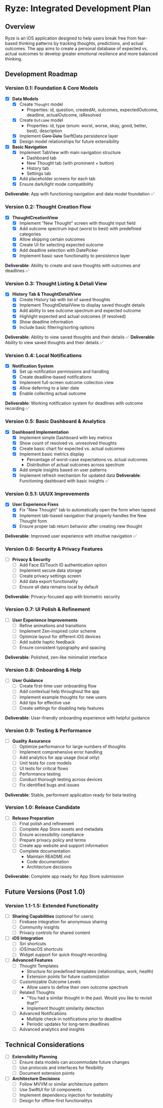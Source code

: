 # Ryze: Integrated Development Plan

## Overview
Ryze is an iOS application designed to help users break free from fear-based thinking patterns by tracking thoughts, predictions, and actual outcomes. The app aims to create a personal database of expected vs. actual outcomes to develop greater emotional resilience and more balanced thinking.

## Development Roadmap

### Version 0.1: Foundation & Core Models
- [x] **Data Models**
  - [x] Create `Thought` model
    - Properties: id, question, createdAt, outcomes, expectedOutcome, deadline, actualOutcome, isResolved
  - [x] Create `Outcome` model
    - Properties: id, type (enum: worst, worse, okay, good, better, best), description
  - [x] Implement ~~Core Data~~ SwiftData persistence layer
  - [x] Design model relationships for future extensibility
- [x] **Basic Navigation**
  - [x] Implement TabView with main navigation structure
    - Dashboard tab
    - New Thought tab (with prominent + button)
    - History tab
    - Settings tab
  - [x] Add placeholder screens for each tab
  - [x] Ensure dark/light mode compatibility

**Deliverable**: App with functioning navigation and data model foundation ✅

### Version 0.2: Thought Creation Flow
- [x] **ThoughtCreationView**
  - [x] Implement "New Thought" screen with thought input field
  - [x] Add outcome spectrum input (worst to best) with predefined categories
  - [x] Allow skipping certain outcomes
  - [x] Create UI for selecting expected outcome
  - [x] Add deadline selection with DatePicker
  - [x] Implement basic save functionality to persistence layer

**Deliverable**: Ability to create and save thoughts with outcomes and deadlines ✅

### Version 0.3: Thought Listing & Detail View
- [x] **History Tab & ThoughtDetailView**
  - [x] Create History tab with list of saved thoughts
  - [x] Implement ThoughtDetailView to display saved thought details
  - [x] Add ability to see outcome spectrum and expected outcome
  - [x] Highlight expected and actual outcomes (if resolved)
  - [x] Show deadline information
  - [x] Include basic filtering/sorting options

**Deliverable**: Ability to view saved thoughts and their details ✅
**Deliverable**: Ability to view saved thoughts and their details ✅

### Version 0.4: Local Notifications
- [x] **Notification System**
  - [x] Set up notification permissions and handling
  - [x] Create deadline-based notifications
  - [x] Implement full-screen outcome collection view
  - [x] Allow deferring to a later date
  - [x] Enable collecting actual outcome

**Deliverable**: Working notification system for deadlines with outcome recording ✅

### Version 0.5: Basic Dashboard & Analytics
- [x] **Dashboard Implementation**
  - [x] Implement simple Dashboard with key metrics
  - [x] Show count of resolved vs. unresolved thoughts
  - [x] Create basic chart for expected vs. actual outcomes
  - [x] Implement basic metrics display
    - Percentage of worst-case expectations vs. actual outcomes
    - Distribution of actual outcomes across spectrum
  - [x] Add simple insights based on user patterns
  - [x] Implement refresh mechanism for updated data
**Deliverable**: Functioning dashboard with basic insights ✅

### Version 0.5.1: UI/UX Improvements
- [x] **User Experience Fixes**
  - [x] Fix "New Thought" tab to automatically open the form when tapped
  - [x] Implement tab-based navigation that properly handles the New Thought form
  - [x] Ensure proper tab return behavior after creating new thought

**Deliverable**: Improved user experience with intuitive navigation ✅

### Version 0.6: Security & Privacy Features
- [ ] **Privacy & Security**
  - [ ] Add Face ID/Touch ID authentication option
  - [ ] Implement secure data storage
  - [ ] Create privacy settings screen
  - [ ] Add data export functionality
  - [ ] Ensure all data remains local by default

**Deliverable**: Privacy-focused app with biometric security

### Version 0.7: UI Polish & Refinement
- [ ] **User Experience Improvements**
  - [ ] Refine animations and transitions
  - [ ] Implement Zen-inspired color scheme
  - [ ] Optimize layout for different iOS devices
  - [ ] Add subtle haptic feedback
  - [ ] Ensure consistent typography and spacing

**Deliverable**: Polished, zen-like minimalist interface

### Version 0.8: Onboarding & Help
- [ ] **User Guidance**
  - [ ] Create first-time user onboarding flow
  - [ ] Add contextual help throughout the app
  - [ ] Implement example thoughts for new users
  - [ ] Add tips for effective use
  - [ ] Create settings for disabling help features

**Deliverable**: User-friendly onboarding experience with helpful guidance

### Version 0.9: Testing & Performance
- [ ] **Quality Assurance**
  - [ ] Optimize performance for large numbers of thoughts
  - [ ] Implement comprehensive error handling
  - [ ] Add analytics for app usage (local only)
  - [ ] Unit tests for core models
  - [ ] UI tests for critical flows
  - [ ] Performance testing
  - [ ] Conduct thorough testing across devices
  - [ ] Fix identified bugs and issues

**Deliverable**: Stable, performant application ready for beta testing

### Version 1.0: Release Candidate
- [ ] **Release Preparation**
  - [ ] Final polish and refinement
  - [ ] Complete App Store assets and metadata
  - [ ] Ensure accessibility compliance
  - [ ] Prepare privacy policy and terms
  - [ ] Create app website and support information
  - [ ] Complete documentation
    - Maintain README.md
    - Code documentation
    - Architecture decisions

**Deliverable**: Complete app ready for App Store submission

## Future Versions (Post 1.0)

### Version 1.1-1.5: Extended Functionality
- [ ] **Sharing Capabilities** (optional for users)
  - [ ] Firebase integration for anonymous sharing
  - [ ] Community insights
  - [ ] Privacy controls for shared content
  
- [ ] **iOS Integration**
  - [ ] Siri shortcuts
  - [ ] iOS/macOS shortcuts
  - [ ] Widget support for quick thought recording
  
- [ ] **Advanced Features**
  - [ ] Thought Templates
    - Structure for predefined templates (relationships, work, health)
    - Extension points for future customization
  - [ ] Customizable Outcome Levels
    - Allow users to define their own outcome spectrum
  - [ ] Related Thoughts
    - "You had a similar thought in the past. Would you like to revisit that?"
    - Implement thought similarity detection
  - [ ] Advanced Notifications
    - Multiple check-in notifications prior to deadline
    - Periodic updates for long-term deadlines
  - [ ] Advanced analytics and insights

## Technical Considerations

- [ ] **Extensibility Planning**
  - [ ] Ensure data models can accommodate future changes
  - [ ] Use protocols and interfaces for flexibility
  - [ ] Document extension points

- [ ] **Architecture Decisions**
  - [ ] Follow MVVM or similar architecture pattern
  - [ ] Use SwiftUI for UI components
  - [ ] Implement dependency injection for testability
  - [ ] Design for offline-first functionalitys